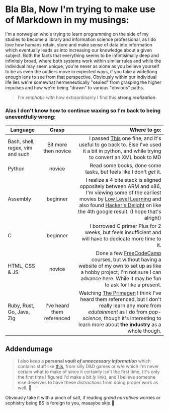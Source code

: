 # Bla Bla, Now I'm trying to make use of Markdown in my musings:
I'm a norwegian who's trying to learn programming on the side of my studies to become a library and information science professional,
as I do love how humans retain, store and make sense of data into information which eventually leads
us into increasing our knowledge about a given subject. Both the facts that everything seems to be 
infintisimally deep and infinitely broad, where both systems work within similar rules and while the individual may seem unique,
you're never as alone as you believe yourself to be as even the outliers move in expected ways, 
if you take a wide/long enough lens to see from that perspective. Obviously within our individual life lies 
we're somewhat hermeneutically "sealed" from grasping the higher impulses and how we're being "drawn" to various "obvious" paths.
> I'm *emphatic* _with_ how extraordinarily I find this __strong *realization*__.
### Alas I don't know how to continue waxing so I'm back to being uneventful~~ly wrong~~:

| Language        | Grasp           | Where to go:  |
| ------------- |:-------------:| -----:|
| Bash, shell, regex, vim and such      | Bit more then novice | I passed [This](https://regexlearn.com/) one fine, and it's useful to go back to. Else I've used it a bit in python, and while trying to convert an XML book to MD |
| Python      | novice      | Read some books, done some tasks, but feels like I don't *get* it. |
| Assembly | beginner      | I realize a 4 bite stack is aligned oppositely between ARM and x86, I'm viewing some of the earliest movies by [Low Level Learning](https://www.youtube.com/@LowLevelTV) and also found [Hacker's Delight](https://doc.lagout.org/security/Hackers%20Delight.pdf) on like the 4th google result. (I hope that's alright) |
| C | beginner | I borrowed C primer Plus for 2 weeks, but feels insufficient and will have to dedicate more time to it. |
| HTML, CSS & JS | novice | Done a few [FreeCodeCamp](https://www.freecodecamp.org/) courses, but without having a website of my own to set up as like a hobby project, I'm not sure I can advance here. While it may be fun to ask for like a present. |
| Ruby, Rust, Go, Java, Zig | I've heard them referenced | Watching [The Primagen](https://www.youtube.com/@ThePrimeTimeagen) I think I've heard them referenced, but I don't really learn any more from *edutainment* as I do from *pop-science*, though it's interesting to learn more about **the industry** as a whole though. |


## Addendumage
> I also keep a **personal _vault of unnecessary information_** which contains stuff like [this](https://bit.ly/40WytFl), from silly D&D games or w/e which I'm never certain what to make of since it certainly isn't the first time, (it's only the first time I figured I'd make a bit.ly link), and I believe someone else deserves to have these *distractions* from doing proper work as well. 🤪

Obviously take it with a pinch of salt, if reading *grand narratives* worries or sophistry being BS is foreign to you, maaaybe skip.🤔
<!--
**Pyropop/Pyropop** is a ✨ _special_ ✨ repository because its `README.md` (this file) appears on your GitHub profile.

Here are some ideas to get you started:

- 🔭 I’m currently working on ...
- 🌱 I’m currently learning ...
- 👯 I’m looking to collaborate on ...
- 🤔 I’m looking for help with ...
- 💬 Ask me about ...
- 📫 How to reach me: ...
- 😄 Pronouns: ...
- ⚡ Fun fact: ...
-->
